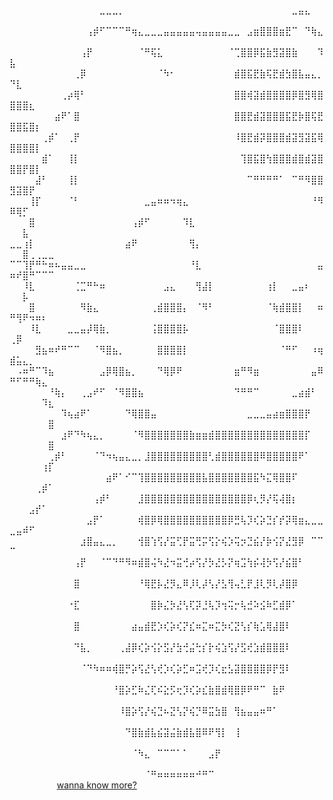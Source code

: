 ⠀⠀⠀⠀⠀⠀⠀⠀⠀⠀⠀⠀⠀⠀⣀⣀⣀⡀⠀⠀⠀⠀⠀⠀⠀⠀⠀⠀⠀⠀⠀⠀⠀⠀⠀⠀⠀⠀⠀⠀⠀⠀⠀⠀⣀⣤⣄⠀⠀⠀⠀⠀⠀⠀⠀⠀
⠀⠀⠀⠀⠀⠀⠀⠀⠀⠀⠀⠀⢠⡾⠋⠉⠉⠉⠛⢶⣄⣀⣀⣀⣤⣤⣤⣤⣤⢤⣤⣤⣤⣤⣀⣀⠀⣠⣶⣿⣿⣿⣶⣟⠉⠀⠙⢷⣄⠀⠀⠀⠀⠀⠀⠀
⠀⠀⠀⠀⠀⠀⠀⠀⠀⠀⠀⢠⡟⠀⠀⠀⠀⠀⠀⠀⠈⠛⢯⣅⠀⠀⠀⠀⠀⠀⠀⠀⠀⠀⠈⢉⣿⣿⡿⣯⣷⣻⣽⣿⣷⠀⠀⠀⠹⣧⠀⠀⠀⠀⠀⠀
⠀⠀⠀⠀⠀⠀⠀⠀⠀⠀⢀⡿⠀⠀⠀⠀⠀⠀⠀⠀⠀⠀⠀⠈⠳⠂⠀⠀⠀⠀⠀⠀⠀⠀⠀⣾⣿⣯⣟⣷⢯⣟⣾⣳⣿⣧⣤⣄⡀⠙⣇⠀⠀⠀⠀⠀
⠀⠀⠀⠀⠀⠀⠀⠀⢀⡴⢿⠃⠀⠀⠀⠀⠀⠀⠀⠀⠀⠀⠀⠀⠀⠀⠀⠀⠀⠀⠀⠀⠀⠀⠀⣿⣿⢾⣽⣾⣿⣿⣿⣿⡿⣿⣻⢿⣿⣿⣿⣿⣆⠀⠀⠀
⠀⠀⠀⠀⠀⠀⠀⣴⠟⠁⣿⠀⠀⠀⠀⠀⠀⠀⠀⠀⠀⠀⠀⠀⠀⠀⠀⠀⠀⠀⠀⠀⠀⠀⠀⣿⣿⣟⣾⣽⣿⣿⣿⣯⣟⡷⣿⢯⣟⣿⣿⣯⣿⡆⠀⠀
⠀⠀⠀⠀⠀⢀⡾⠁⠀⢀⡟⠀⠀⠀⠀⠀⠀⠀⠀⠀⠀⠀⠀⠀⠀⠀⠀⠀⠀⠀⠀⠀⠀⠀⠀⠸⣿⣟⣾⡽⣿⣿⣿⣾⣽⣻⣽⣯⢿⣿⣿⣿⣿⡇⠀⠀
⠀⠀⠀⠀⠀⣾⠁⠀⠀⢸⡇⠀⠀⠀⠀⠀⠀⠀⠀⠀⠀⠀⠀⠀⠀⠀⠀⠀⠀⠀⠀⠀⠀⠀⠀⠀⢹⣿⣯⣿⢳⣿⣿⣿⣾⣿⣾⣽⣿⣿⣿⡟⣿⡇⠀⠀
⠀⠀⠀⠀⣼⠃⠀⠀⠀⢸⡇⠀⠀⠀⠀⠀⠀⠀⠀⠀⠀⠀⠀⠀⠀⠀⠀⠀⠀⠀⠀⠀⠀⠀⠀⠀⠀⠉⠛⠛⠛⠛⠁⠀⠉⠛⠻⣿⣿⣻⣽⣿⡟⠀⠀⠀
⠀⠀⠀⢸⡏⠀⠀⠀⠀⠈⠃⠀⠀⠀⠀⠀⠀⠀⠀⠀⠀⣀⣤⠶⠶⠲⢶⣄⠀⠀⠀⠀⠀⠀⠀⠀⠀⠀⠀⠀⠀⠀⠀⠀⠀⠀⠀⠘⠻⠿⢿⡋⠀⠀⠀⠀
⠀⠀⠀⣿⠀⠀⠀⠀⠀⠀⠀⠀⠀⠀⠀⠀⠀⠀⠀⢠⡾⠋⠀⠀⠀⠀⠀⠹⣇⠀⠀⠀⠀⠀⠀⠀⠀⠀⠀⠀⠀⠀⠀⠀⠀⠀⠀⠀⠀⠀⠀⣧⠀⠀⠀⠀
⣀⣀⢰⡇⠀⠀⠀⠀⠀⠀⠀⠀⠀⠀⠀⠀⠀⠀⣴⠟⠀⠀⠀⠀⠀⠀⠀⠀⢻⡄⠀⠀⠀⠀⠀⠀⠀⠀⠀⠀⠀⠀⠀⠀⠀⠀⠀⠀⠀⠀⠀⣿⢀⢀⣀⣀
⠉⠉⢹⡟⠛⠓⠶⠦⣤⣤⣀⣀⠀⠀⠀⠀⠀⠀⠀⠀⠀⠀⠀⠀⠀⠀⠀⠀⠘⣇⠀⠀⠀⠀⠀⠀⠀⠀⠀⠀⠀⠀⠀⠀⠀⠀⠀⠀⣤⠶⠞⣿⠛⠉⠉⠉
⠀⠀⠸⣇⠀⠀⠀⠀⠀⠀⢈⣉⠛⠓⠶⠀⠀⠀⠀⠀⠀⠀⠀⠀⣠⣄⠀⠀⠀⢻⣼⡇⠀⠀⠀⠀⠀⠀⠀⠀⢰⡇⠀⠀⣀⣤⠆⠀⠀⠀⠀⡧⠀⠀⠀⠀
⠀⠀⠀⣿⠀⠀⠀⠀⠀⠀⠀⠻⣷⣄⠀⠀⠀⠀⠀⠀⠀⠀⢀⣾⣿⣿⣿⡄⠀⠈⠻⠃⠀⠀⠀⠀⠀⠀⠀⠀⠈⢷⣾⣿⣿⡇⠀⠀⠶⠛⢻⠟⠲⠶⠆⠀
⠀⠀⠀⠸⣇⠀⠀⠀⠀⣀⣀⣤⡼⢿⣷⡀⠀⠀⠀⠀⠀⠀⢨⣿⣿⣿⣿⡧⠀⠀⠀⠀⠀⠀⠀⠀⠀⠀⠀⠀⠀⠈⣿⣿⣿⠇⠀⠀⠀⢀⡿⠀⠀⠀⠀⠀
⠀⠀⠀⠀⣻⣦⠶⠞⠛⠉⠉⠀⠀⠈⠻⣿⣦⡀⠀⠀⠀⠀⠀⣿⣿⣿⣿⡇⠀⠀⠀⠀⠀⠀⠀⠀⠀⠀⠀⠀⠀⠀⠈⠛⠋⠀⠀⠰⢶⣾⣥⣄⡀⠀⠀⠀
⠀⠠⠶⠛⠉⠹⣦⠀⠀⠀⠀⠀⠀⠀⣠⡿⢿⣿⣦⡀⠀⠀⠀⠙⢿⡿⠟⠀⠀⠀⠀⠀⠀⠀⠀⣶⠛⠻⣶⠀⠀⠀⠀⠀⠀⠀⠀⣤⠿⠛⠋⠛⠛⢷⣄⠀
⠀⠀⠀⠀⠀⠀⠘⢷⡄⠀⠀⢀⣠⠞⠋⠀⠈⠻⣿⣿⣦⠀⠀⠀⠀⠀⠀⠀⠀⠀⠀⠀⠀⠀⠀⠙⠛⠛⠉⠀⠀⠀⠀⠀⣀⣴⣾⠃⠀⠀⠀⠀⠀⠀⠹⣆
⠀⠀⠀⠀⠀⠀⠀⠀⠹⢦⣴⠟⠁⠀⠀⠀⠀⠀⠙⢿⣿⣿⣤⠀⠀⠀⠀⠀⠀⠀⠀⠀⠀⠀⠀⠀⠀⣀⣀⣀⣤⣴⣶⣿⣿⣿⡟⠀⠀⠀⠀⠀⠀⠀⠀⣿
⠀⠀⠀⠀⠀⠀⠀⠀⣰⠟⠙⠳⢦⣄⡀⠀⠀⠀⠀⠈⠻⣿⣿⣿⣿⣿⣿⣿⣷⣶⣶⣾⣿⣿⣿⣿⣿⣿⣿⣿⣿⣿⣿⣿⣿⣿⡏⠀⠀⠀⠀⠀⠀⠀⠀⣿
⠀⠀⠀⠀⠀⠀⢀⡾⠃⠀⠀⠀⠀⠈⠙⠲⢦⣤⣄⣀⡀⣸⣿⣿⣿⣿⣿⣿⣿⣿⣿⢃⣾⣿⣿⣿⣿⣿⣿⠿⣿⣿⣿⣿⣿⠟⠁⠀⠀⠀⠀⠀⠀⠀⢰⡏
⠀⠀⠀⠀⠀⠀⠀⠀⠀⠀⠀⠀⠀⠀⠀⣴⠟⠁⠊⠉⢹⣿⣿⣿⣿⣿⣿⣿⣿⣿⣧⣿⣿⣿⣿⣿⣿⣿⣯⠳⣍⢿⣿⣿⠏⠀⠀⠀⠀⠀⠀⠀⠀⢀⡾⠁
⠀⠀⠀⠀⠀⠀⠀⠀⠀⠀⠀⠀⠀⢠⡾⠃⠀⠀⠀⠀⣸⣿⣿⣿⣿⣿⣿⣿⣿⣿⣿⣿⣿⣿⣿⣿⣿⡿⢆⡻⡜⢯⢼⣿⡆⠀⠀⠀⠀⠀⠀⠀⣠⡞⠁⠀
⠀⠀⠀⠀⠀⠀⠀⠀⠀⠀⠀⠀⣠⡟⠁⠀⠀⠀⠀⠀⢾⣿⡿⢿⣿⣿⣿⣿⣿⣿⣿⣿⣿⣿⡿⣛⢧⡹⢎⡵⣙⡎⡞⡽⢿⣶⣄⣀⣀⣀⣤⠾⠋⠀⠀⠀
⠀⠀⠀⠀⠀⠀⠀⠀⠀⠀⠀⣰⣿⣤⣄⣀⡀⠀⠀⠀⢺⣿⢱⢫⡜⣭⢋⡟⣭⢛⡭⢫⡕⢮⡱⢭⡲⣙⣮⡜⡷⢪⡝⣜⣻⡿⠀⠉⠉⠉⠀⠀⠀⠀⠀⠀
⠀⠀⠀⠀⠀⠀⠀⠀⠀⠀⢠⡟⠀⠀⠈⠉⠙⠛⠻⠶⣾⣿⢬⠳⣜⠲⣭⢚⡴⢫⡜⡳⣜⡣⡝⢶⣩⢳⡮⢼⡳⢫⡜⣮⣿⠃⠀⠀⠀⠀⠀⠀⠀⠀⠀⠀
⠀⠀⠀⠀⠀⠀⠀⠀⠀⠀⣿⠀⠀⠀⠀⠀⠀⠀⠀⠀⠘⢿⣟⡧⣜⡻⣄⠿⡸⢇⡼⢣⡜⣣⢻⢤⣃⡟⣸⢇⡻⢇⡼⣿⡿⠀⠀⠀⠀⠀⠀⠀⠀⠀⠀⠀
⠀⠀⠀⠀⠀⠀⠀⠀⠀⠐⣏⠀⠀⠀⠀⠀⠀⠀⠀⠀⠀⠀⣿⡷⣌⡳⣜⢣⢏⡽⣘⢧⡹⢲⢭⡒⢧⣚⠵⣪⠷⣋⣾⡿⠁⠀⠀⠀⠀⠀⠀⠀⠀⠀⠀⠀
⠀⠀⠀⠀⠀⠀⠀⠀⠀⠀⣿⠀⠀⠀⠀⠀⠀⠀⠀⣴⣤⣾⣟⡱⢎⡵⢎⡝⣎⠶⣍⠶⣍⡳⢎⣝⢣⡎⢷⣡⢿⣼⣿⠇⠀⠀⠀⠀⠀⠀⠀⠀⠀⠀⠀⠀
⠀⠀⠀⠀⠀⠀⠀⠀⠀⠀⠙⣧⡀⠀⠀⠀⠀⢀⣼⡿⢎⡵⢪⡕⣫⡜⣳⢚⣬⢓⡎⡗⢮⣱⢫⡜⣫⢞⣱⣾⣿⣿⣿⠇⠀⠀⠀⠀⠀⠀⠀⠀⠀⠀⠀⠀
⠀⠀⠀⠀⠀⠀⠀⠀⠀⠀⠀⠈⠙⠳⠶⠶⢾⣿⡛⡵⢫⣜⢣⢞⡱⢎⡵⣋⠶⣩⢞⡹⢎⣖⣣⣽⣿⣿⣿⣿⡿⡟⣻⠇⠀⠀⠀⠀⠀⠀⠀⠀⠀⠀⠀⠀
⠀⠀⠀⠀⠀⠀⠀⠀⠀⠀⠀⠀⠀⠀⠀⠀⠘⣿⡵⣋⠷⣌⢏⠮⣕⡫⢖⡹⢎⡵⣎⣷⣿⣾⢿⣿⡿⠟⠛⠉⠀⣷⠟⠀⠀⠀⠀⠀⠀⠀⠀⠀⠀⠀⠀⠀
⠀⠀⠀⠀⠀⠀⠀⠀⠀⠀⠀⠀⠀⠀⠀⠀⠀⠸⣿⡵⢫⡜⢮⣙⠦⣝⢣⡝⢮⡙⠿⣭⣳⣿⠀⢻⣦⣤⣤⠶⠛⠁⠀⠀⠀⠀⠀⠀⠀⠀⠀⠀⠀⠀⠀⠀
⠀⠀⠀⠀⠀⠀⠀⠀⠀⠀⠀⠀⠀⠀⠀⠀⠀⠀⠙⣿⣷⣾⣧⣮⣽⣬⣷⣾⣧⣿⠿⠟⢻⡇⠀⢸⠀⠀⠀⠀⠀⠀⠀⠀⠀⠀⠀⠀⠀⠀⠀⠀⠀⠀⠀⠀
⠀⠀⠀⠀⠀⠀⠀⠀⠀⠀⠀⠀⠀⠀⠀⠀⠀⠀⠀⠈⠳⣄⠀⠉⠉⠉⠁⠁⠀⠀⠀⣠⡟⠀⠀⠀⠀⠀⠀⠀⠀⠀⠀⠀⠀⠀⠀⠀⠀⠀⠀⠀⠀⠀⠀⠀
⠀⠀⠀⠀⠀⠀⠀⠀⠀⠀⠀⠀⠀⠀⠀⠀⠀⠀⠀⠀⠀⠈⠛⠶⠶⠶⠶⠶⠶⠚⠛⠉⠀⠀⠀⠀⠀⠀⠀⠀⠀⠀⠀⠀⠀⠀⠀⠀⠀⠀⠀⠀⠀⠀⠀⠀
[wanna know more?](https://alinazeng.onrender.com/)

<!--
**charcoalyy/charcoalyy** is a ✨ _special_ ✨ repository because its `README.md` (this file) appears on your GitHub profile.

Here are some ideas to get you started:

- 🔭 I’m currently working on ...
- 🌱 I’m currently learning ...
- 👯 I’m looking to collaborate on ...
- 🤔 I’m looking for help with ...
- 💬 Ask me about ...
- 📫 How to reach me: ...
- 😄 Pronouns: ...
- ⚡ Fun fact: ...
-->
